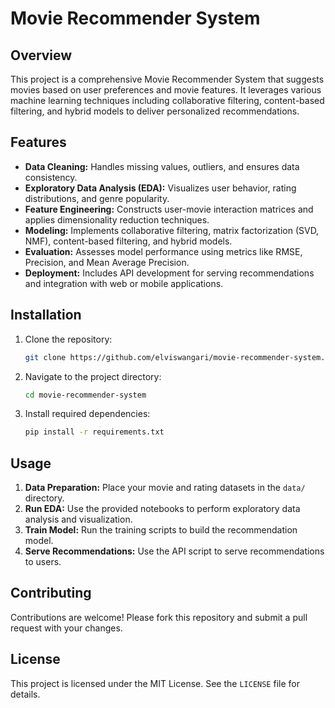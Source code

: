 # Movie Recommender System

## Overview

This project is a comprehensive Movie Recommender System that suggests movies based on user preferences and movie features. It leverages various machine learning techniques including collaborative filtering, content-based filtering, and hybrid models to deliver personalized recommendations.

## Features

- **Data Cleaning:** Handles missing values, outliers, and ensures data consistency.
- **Exploratory Data Analysis (EDA):** Visualizes user behavior, rating distributions, and genre popularity.
- **Feature Engineering:** Constructs user-movie interaction matrices and applies dimensionality reduction techniques.
- **Modeling:** Implements collaborative filtering, matrix factorization (SVD, NMF), content-based filtering, and hybrid models.
- **Evaluation:** Assesses model performance using metrics like RMSE, Precision, and Mean Average Precision.
- **Deployment:** Includes API development for serving recommendations and integration with web or mobile applications.

## Installation

1. Clone the repository:

    ```bash
    git clone https://github.com/elviswangari/movie-recommender-system.git
    ```

2. Navigate to the project directory:

    ```bash
    cd movie-recommender-system
    ```

3. Install required dependencies:

    ```bash
    pip install -r requirements.txt
    ```

## Usage

1. **Data Preparation:** Place your movie and rating datasets in the `data/` directory.
2. **Run EDA:** Use the provided notebooks to perform exploratory data analysis and visualization.
3. **Train Model:** Run the training scripts to build the recommendation model.
4. **Serve Recommendations:** Use the API script to serve recommendations to users.

## Contributing

Contributions are welcome! Please fork this repository and submit a pull request with your changes.

## License

This project is licensed under the MIT License. See the `LICENSE` file for details.
